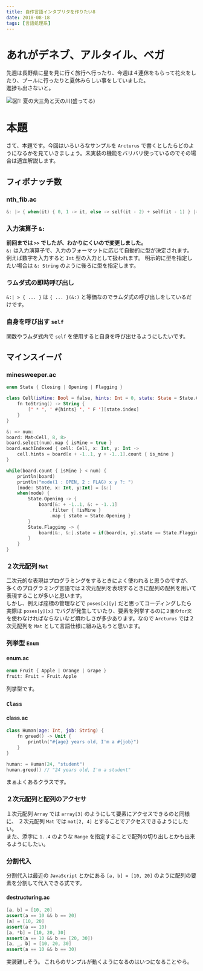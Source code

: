 ```yaml
---
title: 自作言語インタプリタを作りたい8
date: 2018-08-18
tags: [言語処理系]
---
```

# あれがデネブ、アルタイル、ベガ
先週は長野県に星を見に行く旅行へ行ったり、今週は４連休をもらって花火をしたり、プールに行ったりと夏休みらしい事をしていました。  
進捗も出さないと。

![図1: 夏の大三角と天の川(盛ってる)](https://i.imgur.com/aRsPTvZ.jpg)

# 本題
さて、本題です。今回はいろいろなサンプルを `Arcturus` で書くとしたらどのようになるかを見ていきましょう。未実装の機能をバリバリ使っているのでその場合は適宜解説します。

## フィボナッチ数
### nth_fib.ac
```kotlin
&: |> { when(it) { 0, 1 -> it, else -> self(it - 2) + self(it - 1) } |> println
```

### 入力演算子 `&:`

**前回までは `>>` でしたが、わかりにくいので変更しました。**  
`&:` は入力演算子で、入力のフォーマットに応じて自動的に型が決定されます。例えば数字を入力すると `Int` 型の入力として扱われます。
明示的に型を指定したい場合は `&: String` のように後ろに型を指定します。

### ラムダ式の即時呼び出し
`&:| > { ... }` は `{ ... }(&:)` と等価なのでラムダ式の呼び出しをしているだけです。 

### 自身を呼び出す `self`
関数やラムダ式内で `self` を使用すると自身を呼び出せるようにしたいです。 

## マインスイーパ
### minesweeper.ac
```kotlin
enum State { Closing | Opening | Flagging }

class Cell(isMine: Bool = false, hints: Int = 0, state: State = State.Closing) { 
    fn toString() -> String {
        [' * ', ' #{hints} ', ' F '][state.index]
    }
}

&: => num:
board: Mat<Cell, 8, 8>
board.select(num).map { isMine = true }
board.eachIndexed { cell: Cell, x: Int, y: Int ->
    cell.hints = board[x + -1..1, y + -1..1].count { is_mine }
}

while(board.count { isMine } < num) {
    println(board)
    println("mode(1 : OPEN, 2 : FLAG) x y ?: ")
    [mode: State, x: Int, y:Int] = [&:]
    when(mode) {
        State.Opening -> {
            board[&: + -1..1, &: + -1..1]
                .filter { !isMine }
                .map { state = State.Opening }
        }
        State.Flagging -> {
            board[&:, &:].state = if(board[x, y].state == State.Flagging) State.Closing else State.Flagging
        }
    }
}
```
### ２次元配列 `Mat`
二次元的な表現はプログラミングをするときによく使われると思うのですが、
多くのプログラミング言語では２次元配列を表現するときに配列の配列を用いて表現することが多いと思います。  
しかし、例えば座標の管理などで `poses[x][y]` だと思ってコーディングしたら実際は `poses[y][x]` でバグが発生していたり、要素を列挙するのに`２重のfor文`を使わなければならないなど煩わしさが多少あります。なので `Arcturus` では２次元配列を `Mat` として言語仕様に組み込もうと思います。

### 列挙型 `Enum`
#### enum.ac
```kotlin
enum Fruit { Apple | Orange | Grape }
fruit: Fruit = Fruit.Apple
```

列挙型です。

### `Class`
#### class.ac
```kotlin
class Human(age: Int, job: String) {
    fn greed() -> Unit {
        println("#{age} years old, I'm a #{job}")
    }
}

human: = Human(24, "student")
human.greed() // "24 years old, I'm a student"
```

まぁよくあるクラスです。

### ２次元配列と配列のアクセサ
１次元配列 `Array` では `array[3]` のようにして要素にアクセスできるのと同様に、 ２次元配列 `Mat` では `mat[2, 4]` とすることでアクセスできるようにしたい。  
また、添字に `1..4` のような `Range` を指定することで配列の切り出しとかも出来るようにしたい。

### 分割代入
分割代入は最近の `JavaScript` とかにある `[a, b] = [10, 20]` のように配列の要素を分割して代入できる式です。

#### destructuring.ac
```java
[a, b] = [10, 20]
assert(a == 10 && b == 20)
[a] = [10, 20]
assert(a == 10)
[a, *b] = [10, 20, 30]
assert(a == 10 && b == [20, 30])
[a, _, b] = [10, 20, 30]
assert(a == 10 && b == 30)
```

実装難しそう。
これらのサンプルが動くようになるのはいつになることやら。